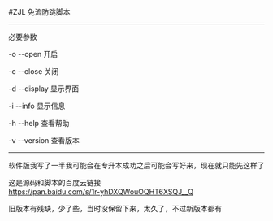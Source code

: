 #ZJL 免流防跳脚本

****
必要参数

-o --open       开启

-c --close      关闭

-d --display    显示界面

-i --info       显示信息

-h --help       查看帮助

-v --version    查看版本


****

软件版我写了一半我可能会在专升本成功之后可能会写好来，现在就只能先这样了  

这是源码和脚本的百度云链接  
https://pan.baidu.com/s/1r-yhDXQWouOQHT6XSQJ__Q

旧版本有残缺，少了些，当时没保留下来，太久了，不过新版本都有  
